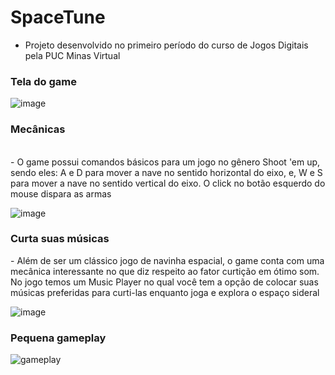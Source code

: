 # SpaceTune

- Projeto desenvolvido no primeiro período do curso de Jogos Digitais pela PUC Minas Virtual

<h3>Tela do game</h3>

![image](https://github.com/danielsantosds7/SpaceTune/assets/50743449/f5abf8af-afd8-412e-be3b-3ac7e440e3ba)


<h3>Mecânicas</h3>
</br>
- O game possui comandos básicos para um jogo no gênero Shoot 'em up, sendo eles: A e D para mover a nave no sentido horizontal do eixo, e, W e S para mover a nave no sentido vertical do eixo. O click no botão esquerdo do mouse dispara as armas

![image](https://github.com/danielsantosds7/SpaceTune/assets/50743449/0e076c6f-8242-4350-8cbb-4a97d3ef64ff)

<h3>Curta suas músicas</h3>
- Além de ser um clássico jogo de navinha espacial, o game conta com uma mecânica interessante no que diz respeito ao fator curtição em ótimo som. No jogo temos um Music Player no qual você tem a opção de colocar suas músicas preferidas para curti-las enquanto joga e explora o espaço sideral


![image](https://github.com/danielsantosds7/SpaceTune/assets/50743449/2cf871de-1992-45ca-bead-27615859fcb8)

<h3>Pequena gameplay</h3>

![gameplay](https://github.com/danielsantosds7/SpaceTune/assets/50743449/86824e28-9767-49bd-a103-12f335fd28fe)
